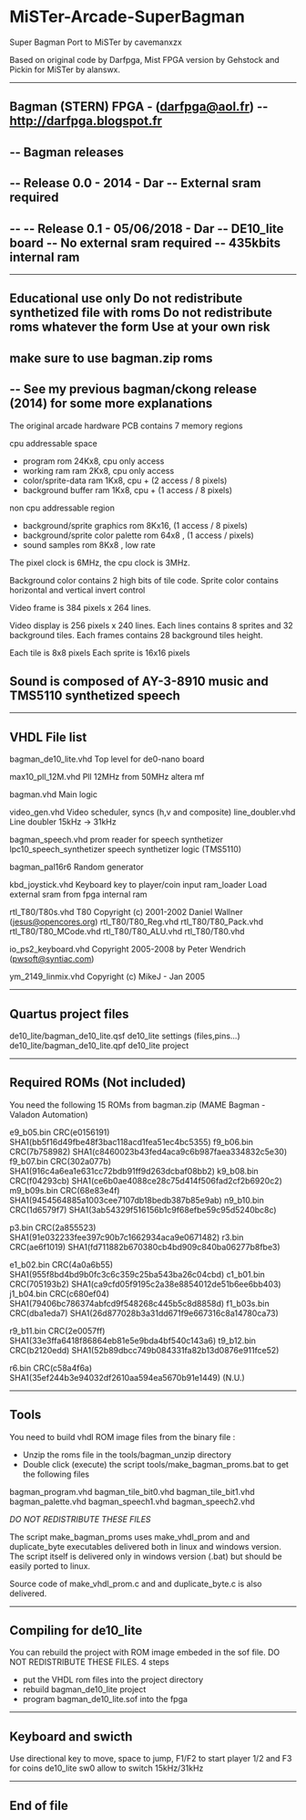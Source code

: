 # MiSTer-Arcade-SuperBagman

Super Bagman Port to MiSTer by cavemanxzx

Based on original code by Darfpga, Mist FPGA version by Gehstock and Pickin for
MiSTer by alanswx.





-------------------------------------------------
Bagman (STERN) FPGA - (darfpga@aol.fr)
-- http://darfpga.blogspot.fr
-------------------------------------------------
-- Bagman releases
--
-- Release 0.0 - 2014 - Dar
--	External sram required
--
--
-- Release 0.1 - 05/06/2018 - Dar
--      DE10_lite board
--	No external sram required
--	435kbits internal ram
--
-------------------------------------------------
Educational use only
Do not redistribute synthetized file with roms
Do not redistribute roms whatever the form
Use at your own risk
--------------------------------------------------------------------
make sure to use bagman.zip roms
-------------------------------------------------------------------------
-- See my previous bagman/ckong release (2014) for some more explanations
-------------------------------------------------------------------------
The original arcade hardware PCB contains 7 memory regions

 cpu addressable space
 
 - program                  rom  24Kx8, cpu only access
 - working ram              ram   2Kx8, cpu only access
 - color/sprite-data        ram   1Kx8, cpu + (2 access / 8 pixels)
 - background buffer        ram   1Kx8, cpu + (1 access / 8 pixels)

 non cpu addressable region   

 - background/sprite graphics      rom 8Kx16, (1 access / 8 pixels) 
 - background/sprite color palette rom 64x8 , (1 access / pixels)
 - sound samples                   rom 8Kx8 , low rate

The pixel clock is 6MHz, the cpu clock is 3MHz.
 
Background color contains 2 high bits of tile code.
Sprite color contains horizontal and vertical invert control  
 
Video frame is 384 pixels x 264 lines.
  
Video display is 256 pixels x 240 lines.
Each lines contains 8 sprites and 32 background tiles. 
Each frames contains 28 background tiles height.

Each tile is 8x8 pixels
Each sprite is 16x16 pixels

Sound is composed of AY-3-8910 music and TMS5110 synthetized speech 
--------------------------------------------------------------------

---------------
VHDL File list 
---------------

bagman_de10_lite.vhd     Top level for de0-nano board

max10_pll_12M.vhd        Pll 12MHz from 50MHz altera mf

bagman.vhd               Main logic

video_gen.vhd            Video scheduler, syncs (h,v and composite)
line_doubler.vhd         Line doubler 15kHz -> 31kHz

bagman_speech.vhd        prom reader for speech synthetizer
lpc10_speech_synthetizer speech synthetizer logic (TMS5110) 

bagman_pal16r6           Random generator

kbd_joystick.vhd         Keyboard key to player/coin input
ram_loader               Load external sram from fpga internal ram

rtl_T80/T80s.vhd         T80 Copyright (c) 2001-2002 Daniel Wallner (jesus@opencores.org)
rtl_T80/T80_Reg.vhd
rtl_T80/T80_Pack.vhd
rtl_T80/T80_MCode.vhd
rtl_T80/T80_ALU.vhd
rtl_T80/T80.vhd

io_ps2_keyboard.vhd      Copyright 2005-2008 by Peter Wendrich (pwsoft@syntiac.com)

ym_2149_linmix.vhd       Copyright (c) MikeJ - Jan 2005

----------------------
Quartus project files
----------------------
de10_lite/bagman_de10_lite.qsf       de10_lite settings (files,pins...) 
de10_lite/bagman_de10_lite.qpf       de10_lite project

-----------------------------
Required ROMs (Not included)
-----------------------------
You need the following 15 ROMs from bagman.zip 
(MAME Bagman - Valadon Automation)

e9_b05.bin  CRC(e0156191) SHA1(bb5f16d49fbe48f3bac118acd1fea51ec4bc5355)
f9_b06.bin  CRC(7b758982) SHA1(c8460023b43fed4aca9c6b987faea334832c5e30)
f9_b07.bin  CRC(302a077b) SHA1(916c4a6ea1e631cc72bdb91ff9d263dcbaf08bb2)
k9_b08.bin  CRC(f04293cb) SHA1(ce6b0ae4088ce28c75d414f506fad2cf2b6920c2)
m9_b09s.bin CRC(68e83e4f) SHA1(9454564885a1003cee7107db18bedb387b85e9ab)
n9_b10.bin  CRC(1d6579f7) SHA1(3ab54329f516156b1c9f68efbe59c95d5240bc8c)

p3.bin      CRC(2a855523) SHA1(91e032233fee397c90b7c1662934aca9e0671482)
r3.bin      CRC(ae6f1019) SHA1(fd711882b670380cb4bd909c840ba06277b8fbe3)

e1_b02.bin  CRC(4a0a6b55) SHA1(955f8bd4bd9b0fc3c6c359c25ba543ba26c04cbd)
c1_b01.bin  CRC(705193b2) SHA1(ca9cfd05f9195c2a38e8854012de51b6ee6bb403)
j1_b04.bin  CRC(c680ef04) SHA1(79406bc786374abfcd9f548268c445b5c8d8858d)
f1_b03s.bin CRC(dba1eda7) SHA1(26d877028b3a31dd671f9e667316c8a14780ca73)

r9_b11.bin  CRC(2e0057ff) SHA1(33e3ffa6418f86864eb81e5e9bda4bf540c143a6)
t9_b12.bin  CRC(b2120edd) SHA1(52b89dbcc749b084331fa82b13d0876e911fce52)

r6.bin      CRC(c58a4f6a) SHA1(35ef244b3e94032df2610aa594ea5670b91e1449) (N.U.)

------
Tools 
------
You need to build vhdl ROM image files from the binary file :
 - Unzip the roms file in the tools/bagman_unzip directory
 - Double click (execute) the script tools/make_bagman_proms.bat to get the following files

bagman_program.vhd
bagman_tile_bit0.vhd
bagman_tile_bit1.vhd
bagman_palette.vhd
bagman_speech1.vhd
bagman_speech2.vhd

*DO NOT REDISTRIBUTE THESE FILES*

The script make_bagman_proms uses make_vhdl_prom and and duplicate_byte executables delivered both in linux and windows version. The script itself is delivered only in windows version (.bat) but should be easily ported to linux.

Source code of make_vhdl_prom.c and and duplicate_byte.c is also delivered.

---------------------------------
Compiling for de10_lite
---------------------------------
You can rebuild the project with ROM image embeded in the sof file. DO NOT REDISTRIBUTE THESE FILES.
4 steps

 - put the VHDL rom files into the project directory
 - rebuild bagman_de10_lite project
 - program bagman_de10_lite.sof into the fpga 

--------------------
Keyboard and swicth
--------------------
Use directional key to move, space to jump, F1/F2 to start player 1/2 and F3 for coins
de10_lite sw0 allow to switch 15kHz/31kHz

------------------------
End of file
------------------------
